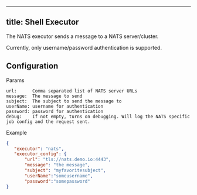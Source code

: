 
---
title: Shell Executor
---

The NATS executor sends a message to a NATS server/cluster.

Currently, only username/password authentication is supported.

## Configuration

Params

```
url:      Comma separated list of NATS server URLs
message:  The message to send
subject:  The subject to send the message to
userName: username for authentication
password: password for authentication
debug:    If not empty, turns on debugging. Will log the NATS specific job config and the request sent.
```

Example

```json
{
   "executor": "nats",
   "executor_config": {
       "url": "tls://nats.demo.io:4443", 
       "message": "the message",
       "subject": "myfavoritesubject",
       "userName":"someusername",
       "password":"somepassword"
}
```
